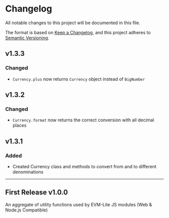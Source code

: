 # Changelog

All notable changes to this project will be documented in this file.

The format is based on [Keep a Changelog](https://keepachangelog.com/en/1.0.0/),
and this project adheres to [Semantic Versioning](https://semver.org/spec/v2.0.0.html).

## v1.3.3

### Changed

-   `Currency.plus` now returns `Currency` object instead of `BigNumber`

## v1.3.2

### Changed

-   `Currency.format` now returns the correct conversion with all decimal places

## v1.3.1

### Added

-   Created Currency class and methods to convert from and to different denominations

---

## First Release v1.0.0

An aggregate of utility functions used by EVM-Lite JS modules (Web & Node.js Compatible)
